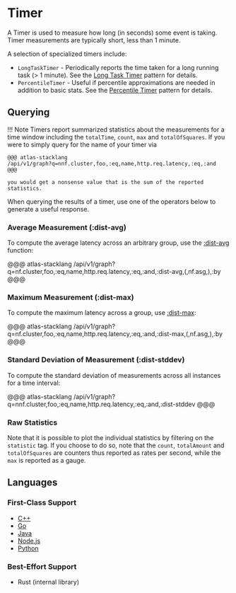 # Timer

A Timer is used to measure how long (in seconds) some event is taking. Timer measurements
are typically short, less than 1 minute.

A selection of specialized timers include:

* `LongTaskTimer` - Periodically reports the time taken for a long running task (> 1 minute). See
  the [Long Task Timer] pattern for details.
* `PercentileTimer` - Useful if percentile approximations are needed in addition to basic stats.
  See the [Percentile Timer] pattern for details.

[Long Task Timer]: ../../patterns/long-task-timer.md
[Percentile Timer]: ../../patterns/percentile-timer.md

## Querying

!!! Note
    Timers report summarized statistics about the measurements for a time window
    including the `totalTime`, `count`, `max` and `totalOfSquares`. If you were to simply query for
    the name of your timer via

    @@@ atlas-stacklang
    /api/v1/graph?q=nnf.cluster,foo,:eq,name,http.req.latency,:eq,:and
    @@@

    you would get a nonsense value that is the sum of the reported statistics.

When querying the results of a timer, use one of the operators below to generate a useful
response.

### Average Measurement (:dist-avg)

To compute the average latency across an arbitrary group, use the [:dist-avg] function:

@@@ atlas-stacklang
/api/v1/graph?q=nf.cluster,foo,:eq,name,http.req.latency,:eq,:and,:dist-avg,(,nf.asg,),:by
@@@

[:dist-avg]: ../../../asl/ref/dist-avg.md

### Maximum Measurement (:dist-max)

To compute the maximum latency across a group, use [:dist-max]:

@@@ atlas-stacklang
/api/v1/graph?q=nf.cluster,foo,:eq,name,http.req.latency,:eq,:and,:dist-max,(,nf.asg,),:by
@@@

[:dist-max]: ../../../asl/ref/dist-max.md

### Standard Deviation of Measurement (:dist-stddev)

To compute the standard deviation of measurements across all instances for a time interval:

@@@ atlas-stacklang
/api/v1/graph?q=nnf.cluster,foo,:eq,name,http.req.latency,:eq,:and,:dist-stddev
@@@

[:dist-stddev]: ../../../asl/ref/dist-stddev.md

### Raw Statistics

Note that it is possible to plot the individual statistics by filtering on the `statistic` tag.
If you choose to do so, note that the `count`, `totalAmount` and `totalOfSquares` are counters
thus reported as rates per second, while the `max` is reported as a gauge.

## Languages

### First-Class Support

* [C++](../../lang/cpp/usage.md)
* [Go](../../lang/go/usage.md)
* [Java](../../lang/java/meters/timer.md)
* [Node.js](../../lang/nodejs/meters/timer.md)
* [Python](../../lang/py/meters/timer.md)

### Best-Effort Support

* Rust (internal library)
